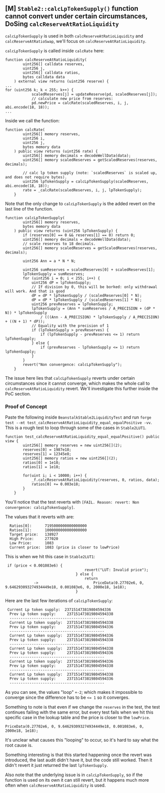 ## [M] `Stable2::calcLpTokenSupply()` function cannot convert under certain circumstances, DoSing `calcReserveAtRatioLiquidity`

`calcLpTokenSupply` is used in both `calcReserveAtRatioLiquidity` and `calcReserveAtRatioSwap`, we'll focus on `calcReserveAtRatioLiquidity`.

`calcLpTokenSupply` is called inside `calcRate` here:

```solidity
function calcReserveAtRatioLiquidity(
        uint256[] calldata reserves,
        uint256 j,
        uint256[] calldata ratios,
        bytes calldata data
    ) external view returns (uint256 reserve) {
...
for (uint256 k; k < 255; k++) {
            scaledReserves[j] = updateReserve(pd, scaledReserves[j]);
            // calculate new price from reserves:
            pd.newPrice = calcRate(scaledReserves, i, j, abi.encode(18, 18));
...
```

Inside we call the function:

```solidity
function calcRate(
        uint256[] memory reserves,
        uint256 i,
        uint256 j,
        bytes memory data
    ) public view returns (uint256 rate) {
        uint256[] memory decimals = decodeWellData(data);
        uint256[] memory scaledReserves = getScaledReserves(reserves, decimals);

        // calc lp token supply (note: `scaledReserves` is scaled up, and does not require bytes).
        uint256 lpTokenSupply = calcLpTokenSupply(scaledReserves, abi.encode(18, 18));
        rate = _calcRate(scaledReserves, i, j, lpTokenSupply);
    }
```

Note that the only change to `calcLpTokenSupply` is the added revert on the last line of the function.

```solidity
function calcLpTokenSupply(
        uint256[] memory reserves,
        bytes memory data
    ) public view returns (uint256 lpTokenSupply) {
        if (reserves[0] == 0 && reserves[1] == 0) return 0;
        uint256[] memory decimals = decodeWellData(data);
        // scale reserves to 18 decimals.
        uint256[] memory scaledReserves = getScaledReserves(reserves, decimals);

        uint256 Ann = a * N * N;
        
        uint256 sumReserves = scaledReserves[0] + scaledReserves[1];
        lpTokenSupply = sumReserves;
        for (uint256 i = 0; i < 255; i++) {
            uint256 dP = lpTokenSupply;
            // If division by 0, this will be borked: only withdrawal will work. And that is good
            dP = dP * lpTokenSupply / (scaledReserves[0] * N);
            dP = dP * lpTokenSupply / (scaledReserves[1] * N);
            uint256 prevReserves = lpTokenSupply;
            lpTokenSupply = (Ann * sumReserves / A_PRECISION + (dP * N)) * lpTokenSupply
                / (((Ann - A_PRECISION) * lpTokenSupply / A_PRECISION) + ((N + 1) * dP));
            // Equality with the precision of 1
            if (lpTokenSupply > prevReserves) {
                if (lpTokenSupply - prevReserves <= 1) return lpTokenSupply;
            } else {
                if (prevReserves - lpTokenSupply <= 1) return lpTokenSupply;
            }
        }
        revert("Non convergence: calcLpTokenSupply");
    }
```

The issue here lies that `calcLpTokenSupply` reverts under certain circumstances since it cannot converge, which makes the whole call to `calcReserveAtRatioLiquidity` revert. We'll investigate this further inside the PoC section.

### Proof of Concept

Paste the following inside `BeanstalkStable2LiquidityTest` and run `forge test --mt test_calcReserveAtRatioLiquidity_equal_equalPositive -vv`. This is a rough test to loop through some of the cases in `Stable2LUT1`.

```solidity
function test_calcReserveAtRatioLiquidity_equal_equalPositive() public view {
        uint256[] memory reserves = new uint256[](2);
        reserves[0] = 1987e18;
        reserves[1] = 12345e8;
        uint256[] memory ratios = new uint256[](2);
        ratios[0] = 1e18;
        ratios[1] = 1e18;

        for(uint i; i < 10000; i++) {
            _f.calcReserveAtRatioLiquidity(reserves, 0, ratios, data);
            ratios[0] += 0.003e18;
        }
    }
```

You'll notice that the test reverts with `[FAIL. Reason: revert: Non convergence: calcLpTokenSupply]`.

The values that it reverts with are:

```solidity
  Ratios[0]:      7195000000000000000 
  Ratios[1]:      1000000000000000000
  Target price:   138927
  High Price:     277020
  Low Price:      1083
  Current price:  1083 (price is closer to lowPrice)
```

This is when we hit this case in `Stable2LUT1`:

```solidity
 if (price < 0.001083e6) {
                                    revert("LUT: Invalid price");
                                } else {
                                    return
             ->                         PriceData(0.27702e6, 0, 9.646293093274934449e18, 0.001083e6, 0, 2000e18, 1e18);
                                }
```

Here are the last few iterations of `calcLpTokenSupply`:

```solidity
 Current Lp token supply:  237151473819804594336
  Prev Lp token supply:     237151473819804594338
  -------------------------------------------
  Current Lp token supply:  237151473819804594338
  Prev Lp token supply:     237151473819804594336
  -------------------------------------------
  Current Lp token supply:  237151473819804594336
  Prev Lp token supply:     237151473819804594338
  -------------------------------------------
  Current Lp token supply:  237151473819804594338
  Prev Lp token supply:     237151473819804594336
  -------------------------------------------
  Current Lp token supply:  237151473819804594336
  Prev Lp token supply:     237151473819804594338
  -------------------------------------------
  Current Lp token supply:  237151473819804594338
  Prev Lp token supply:     237151473819804594336
  -------------------------------------------
```

As you can see, the values "loop" `+-2`; which makes it impossible to converge since the difference has to be `<= 1` so it converges.

Something to note is that even if we change the `reserves` in the test, the test continues failing with the same error, but every test fails when we hit this specific case in the lookup table and the price is closer to the `lowPrice`.

`PriceData(0.27702e6, 0, 9.646293093274934449e18, 0.001083e6, 0, 2000e18, 1e18);`

It's unclear what causes this "looping" to occur, so it's hard to say what the root cause is.

Something interesting is that this started happening once the revert was introduced, the last audit didn't have it, but the code still worked. Then it didn't revert it just returned the last `lpTokenSupply`.

Also note that the underlying issue is in `calcLpTokenSupply`, so if the function is used on its own it can still revert, but it happens much more often when `calcReserveAtRatioLiquidity` is used.



